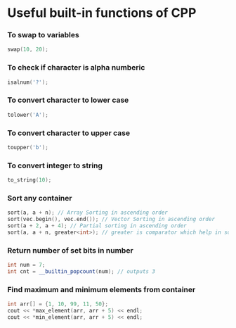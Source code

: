 # Useful built-in functions of CPP

### To swap to variables 
```cpp
swap(10, 20);
```

### To check if character is alpha numberic
```cpp
isalnum('?');
```

### To convert character to lower case
```cpp
tolower('A');
```

### To convert character to upper case
```cpp
toupper('b');
```

### To convert integer to string
```cpp
to_string(10);
```

### Sort any container
```cpp
sort(a, a + n); // Array Sorting in ascending order
sort(vec.begin(), vec.end()); // Vector Sorting in ascending order
sort(a + 2, a + 4); // Partial sorting in ascending order
sort(a, a + n, greater<int>); // greater is comparator which help in sorting in descending order
```

### Return number of set bits in number
```cpp
int num = 7;
int cnt = __builtin_popcount(num); // outputs 3
```

### Find maximum and minimum elements from container
```cpp
int arr[] = {1, 10, 99, 11, 50};
cout << *max_element(arr, arr + 5) << endl;
cout << *min_element(arr, arr + 5) << endl;
```